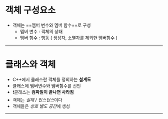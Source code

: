 # 객체 구성요소
- 객체는 ==멤버 변수와 멤버 함수==로 구성
	- 멤버 변수 : 객체의 상태
	- 멤버 함수 : 행동 ( 생성자, 소멸자를 제외한 멤버함수 )
---
# 클래스와 객체
- C++에서 클래스란 객체를 정의하는 **설계도**
- 클래스에 멤버변수와 멤버함수를 선언
- ❗클래스는 **컴파일이 끝나면 사라짐**
- 객체는 *실체 / 인스턴스*이다
- 객체들은 *상호 별도 공간*에 생성
---





